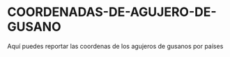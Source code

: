 # COORDENADAS-DE-AGUJERO-DE-GUSANO
Aquí puedes reportar las coordenas de los agujeros de gusanos por países

